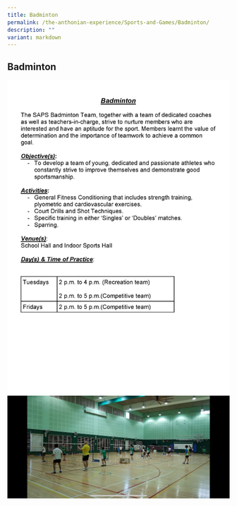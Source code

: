 ```yaml
---
title: Badminton
permalink: /the-anthonian-experience/Sports-and-Games/Badminton/
description: ""
variant: markdown
---
```

## Badminton
![](/images/CCA%20info%202024/2024_SAPS_PSE_CCA_Information_for_website_25_Sep_Page_16.jpg)
![](/images/2023/badminton01.jpeg)
